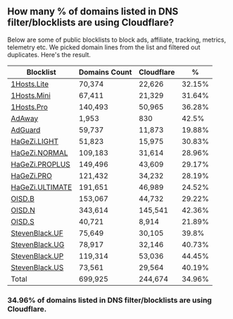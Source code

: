 ## How many % of domains listed in DNS filter/blocklists are using Cloudflare?


Below are some of public blocklists to block ads, affiliate, tracking, metrics, telemetry etc.
We picked domain lines from the list and filtered out duplicates.
Here's the result.


| Blocklist | Domains Count | Cloudflare | % |
| --- | --- | --- | --- |
| [1Hosts.Lite](https://raw.githubusercontent.com/badmojr/1Hosts/master/Lite/hosts.win) | 70,374 | 22,626 | 32.15% |
| [1Hosts.Mini](https://raw.githubusercontent.com/badmojr/1Hosts/master/mini/hosts.win) | 67,411 | 21,329 | 31.64% |
| [1Hosts.Pro](https://raw.githubusercontent.com/badmojr/1Hosts/master/Pro/hosts.win) | 140,493 | 50,965 | 36.28% |
| [AdAway](https://raw.githubusercontent.com/AdAway/adaway.github.io/master/hosts.txt) | 1,953 | 830 | 42.5% |
| [AdGuard](https://adguardteam.github.io/AdGuardSDNSFilter/Filters/filter.txt) | 59,737 | 11,873 | 19.88% |
| [HaGeZi.LIGHT](https://raw.githubusercontent.com/hagezi/dns-blocklists/main/hosts/light.txt) | 51,823 | 15,975 | 30.83% |
| [HaGeZi.NORMAL](https://raw.githubusercontent.com/hagezi/dns-blocklists/main/hosts/multi.txt) | 109,183 | 31,614 | 28.96% |
| [HaGeZi.PROPLUS](https://raw.githubusercontent.com/hagezi/dns-blocklists/main/hosts/pro.plus.txt) | 149,496 | 43,609 | 29.17% |
| [HaGeZi.PRO](https://raw.githubusercontent.com/hagezi/dns-blocklists/main/hosts/pro.txt) | 121,432 | 34,232 | 28.19% |
| [HaGeZi.ULTIMATE](https://raw.githubusercontent.com/hagezi/dns-blocklists/main/hosts/ultimate.txt) | 191,651 | 46,989 | 24.52% |
| [OISD.B](https://big.oisd.nl/dnsmasq) | 153,067 | 44,732 | 29.22% |
| [OISD.N](https://nsfw.oisd.nl/dnsmasq) | 343,614 | 145,541 | 42.36% |
| [OISD.S](https://small.oisd.nl/dnsmasq) | 40,721 | 8,914 | 21.89% |
| [StevenBlack.UF](https://raw.githubusercontent.com/StevenBlack/hosts/master/alternates/fakenews/hosts) | 75,649 | 30,105 | 39.8% |
| [StevenBlack.UG](https://raw.githubusercontent.com/StevenBlack/hosts/master/alternates/gambling/hosts) | 78,917 | 32,146 | 40.73% |
| [StevenBlack.UP](https://raw.githubusercontent.com/StevenBlack/hosts/master/alternates/porn/hosts) | 119,314 | 53,036 | 44.45% |
| [StevenBlack.US](https://raw.githubusercontent.com/StevenBlack/hosts/master/alternates/social/hosts) | 73,561 | 29,564 | 40.19% |
| Total | 699,925 | 244,674 | 34.96% |


### 34.96% of domains listed in DNS filter/blocklists are using Cloudflare.